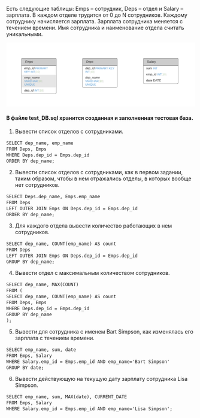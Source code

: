 Есть следующие таблицы: Emps – сотрудник, Deps – отдел и Salary – зарплата. В каждом отделе трудится от 0 до N сотрудников. Каждому сотруднику начисляется зарплата. Зарплата сотрудника меняется с течением времени. Имя сотрудника и наименование отдела считать уникальными.

![alt text](https://raw.githubusercontent.com/artivnv/test_sql/master/ER.png)


#### В файле test_DB.sql хранится созданная и заполненная тестовая база.


1.	Вывести список отделов с сотрудниками.
```
SELECT dep_name, emp_name
FROM Deps, Emps
WHERE Deps.dep_id = Emps.dep_id
ORDER BY dep_name;
```
2.	Вывести список отделов с сотрудниками, как в первом задании, таким образом, чтобы в нем отражались отделы, в которых вообще нет сотрудников.
```
SELECT Deps.dep_name, Emps.emp_name
FROM Deps
LEFT OUTER JOIN Emps ON Deps.dep_id = Emps.dep_id
ORDER BY dep_name;
```
3. Для каждого отдела вывести количество работающих в нем сотрудников.
```
SELECT dep_name, COUNT(emp_name) AS count
FROM Deps
LEFT OUTER JOIN Emps ON Deps.dep_id = Emps.dep_id
GROUP BY dep_name;
```
4.	Вывести отдел с максимальным количеством сотрудников.
```
SELECT dep_name, MAX(COUNT)
FROM (
SELECT dep_name, COUNT(emp_name) AS count
FROM Deps, Emps
WHERE Deps.dep_id = Emps.dep_id
GROUP BY dep_name
);
```
5.	Вывести для сотрудника с именем Bart Simpson, как изменялась его зарплата с течением времени.
```
SELECT emp_name, sum, date
FROM Emps, Salary
WHERE Salary.emp_id = Emps.emp_id AND emp_name='Bart Simpson'
GROUP BY date;
```
6.	Вывести действующую на текущую дату зарплату сотрудника Lisa Simpson.
```
SELECT emp_name, sum, MAX(date), CURRENT_DATE
FROM Emps, Salary
WHERE Salary.emp_id = Emps.emp_id AND emp_name='Lisa Simpson';
```
